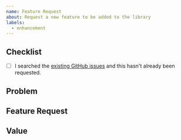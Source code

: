 ```yaml
---
name: Feature Request
about: Request a new feature to be added to the library
labels:
  - enhancement
---
```


## Checklist

- [ ] I searched the [existing GitHub issues][1] and this hasn't already been requested.

## Problem

<!--
    What's the problem you have that this feature would solve? This is different from the exact
    feature itself -- describe the underlying problem that led you to request this feature.
-->

## Feature Request

<!--
    What is the feature you want to see added to the library? Code samples showing how it would be
    used are appreciated, but not required. The more detail you can provide, the better. 
-->

## Value

<!--
    Why should it be part of this library? Explain the benefits of adding this to Dependiject.
-->

[1]: https://github.com/Tiny-Home-Consulting/Dependiject/issues?q=is%3Aissue